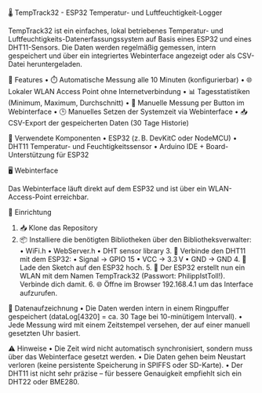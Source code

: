🌡️ TempTrack32 - ESP32 Temperatur- und Luftfeuchtigkeit-Logger

TempTrack32 ist ein einfaches, lokal betriebenes Temperatur- und Luftfeuchtigkeits-Datenerfassungssystem auf Basis eines ESP32 und eines DHT11-Sensors. Die Daten werden regelmäßig gemessen, intern gespeichert und über ein integriertes Webinterface angezeigt oder als CSV-Datei heruntergeladen.

🔧 Features
	•	⏱️ Automatische Messung alle 10 Minuten (konfigurierbar)
	•	🌐 Lokaler WLAN Access Point ohne Internetverbindung
	•	📊 Tagesstatistiken (Minimum, Maximum, Durchschnitt)
	•	📝 Manuelle Messung per Button im Webinterface
	•	🕒 Manuelles Setzen der Systemzeit via Webinterface
	•	📥 CSV-Export der gespeicherten Daten (30 Tage Historie)

🧰 Verwendete Komponenten
	•	ESP32 (z. B. DevKitC oder NodeMCU)
	•	DHT11 Temperatur- und Feuchtigkeitssensor
	•	Arduino IDE + Board-Unterstützung für ESP32

🖥️ Webinterface

Das Webinterface läuft direkt auf dem ESP32 und ist über ein WLAN-Access-Point erreichbar.

🔌 Einrichtung

1.	📥 Klone das Repository
2.	📦 Installiere die benötigten Bibliotheken über den Bibliotheksverwalter:
	•	WiFi.h
	•	WebServer.h
	•	DHT sensor library
	3.	🔌 Verbinde den DHT11 mit dem ESP32:
	•	Signal → GPIO 15
	•	VCC → 3.3 V
	•	GND → GND
	4.	🔧 Lade den Sketch auf den ESP32 hoch.
	5.	📶 Der ESP32 erstellt nun ein WLAN mit dem Namen TempTrack32 (Passwort: PhilippIstToll!). Verbinde dich damit.
	6.	🌐 Öffne im Browser 192.168.4.1 um das Interface aufzurufen.

📁 Datenaufzeichnung
	•	Die Daten werden intern in einem Ringpuffer gespeichert (dataLog[4320] = ca. 30 Tage bei 10-minütigem Intervall).
	•	Jede Messung wird mit einem Zeitstempel versehen, der auf einer manuell gesetzten Uhr basiert.

⚠️ Hinweise
	•	Die Zeit wird nicht automatisch synchronisiert, sondern muss über das Webinterface gesetzt werden.
	•	Die Daten gehen beim Neustart verloren (keine persistente Speicherung in SPIFFS oder SD-Karte).
	•	Der DHT11 ist nicht sehr präzise – für bessere Genauigkeit empfiehlt sich ein DHT22 oder BME280.





